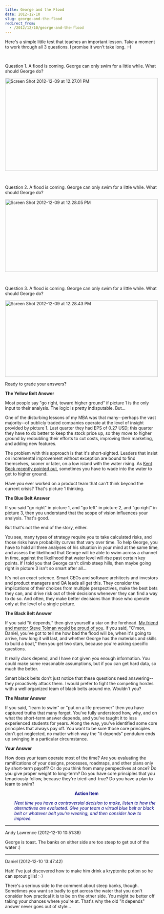 ```yaml
---
title: George and the Flood
date: 2012-12-10
slug: george-and-the-flood
redirect_from:
  - /2012/12/10/george-and-the-flood
---
```


Here's a simple little test that teaches an important lesson. Take a moment to work through all 3 questions. I promise it won't take long. :-)

 
 

Question 1. A flood is coming. George can only swim for a little while. What should George do?

<a href="../../../2012/12/10/george-and-the-flood/screen-shot-2012-12-09-at-12-27-01-pm/" rel="attachment wp-att-866"><img class="aligncenter size-medium wp-image-866" alt="Screen Shot 2012-12-09 at 12.27.01 PM" src="http://codecraft.co/wp-content/uploads/2012/12/screen-shot-2012-12-09-at-12-27-01-pm.png?w=300" width="500" height="303" /></a>

 
 

Question 2. A flood is coming. George can only swim for a little while. What should George do?

<a href="../../../2012/12/10/george-and-the-flood/screen-shot-2012-12-09-at-12-28-05-pm/" rel="attachment wp-att-867"><img class="aligncenter size-medium wp-image-867" alt="Screen Shot 2012-12-09 at 12.28.05 PM" src="http://codecraft.co/wp-content/uploads/2012/12/screen-shot-2012-12-09-at-12-28-05-pm.png?w=300" width="500" height="237" /></a>

 
 

Question 3. A flood is coming. George can only swim for a little while. What should George do?

<a href="../../../2012/12/10/george-and-the-flood/screen-shot-2012-12-09-at-12-28-43-pm/" rel="attachment wp-att-868"><img class="aligncenter size-medium wp-image-868" alt="Screen Shot 2012-12-09 at 12.28.43 PM" src="http://codecraft.co/wp-content/uploads/2012/12/screen-shot-2012-12-09-at-12-28-43-pm.png?w=300" width="500" height="250" /></a>

Ready to grade your answers?

<strong>The Yellow Belt Answer</strong>

Most people say "go right, toward higher ground" if picture 1 is the only input to their analysis. The logic is pretty indisputable. But...

<!--more-->One of the disturbing lessons of my MBA was that many--perhaps the vast majority--of publicly traded companies operate at the level of insight provided by picture 1. Last quarter they had EPS of 0.27 USD; this quarter they have to do better to keep the stock price up, so they move to higher ground by redoubling their efforts to cut costs, improving their marketing, and adding new features.

The problem with this approach is that it's short-sighted. Leaders that insist on incremental improvement without exception are bound to find themselves, sooner or later, on a low island with the water rising. As <a href="https://www.facebook.com/notes/kent-beck/when-worse-is-better-incrementally-escaping-local-maxima/498576730175196" target="_blank">Kent Beck recently pointed out</a>, sometimes you have to wade into the water to get to higher ground.

Have you ever worked on a product team that can't think beyond the current crisis? That's picture 1 thinking.

<strong>The Blue Belt Answer</strong>

If you said "go right" in picture 1, and "go left" in picture 2, and "go right" in picture 3, then you understand that the scope of vision influences your analysis. That's good.

But that's not the end of the story, either.

You see, many types of strategy require you to take calculated risks, and those risks have probability curves that vary over time. To help George, you have to hold all three analyses of his situation in your mind at the same time, and assess the likelihood that George will be able to swim across a channel in time, against the likelihood that water level will rise past certain key points. If I told you that George can't climb steep hills, then maybe going right in picture 3 isn't so smart after all...

It's not an exact science. Smart CEOs and software architects and investors and product managers and QA leads all get this. They consider the implications of their choices from multiple perspectives, make the best bets they can, and drive risk out of their decisions whenever they can find a way to do so. And often, they make better decisions than those who operate only at the level of a single picture.

<strong>The Black Belt Answer</strong>

If you said "it depends," then give yourself a star on the forehead. <a title="Steve Tolman: It depends." href="steve-tolman-it-depends.md">My friend and mentor Steve Tolman would be proud of you</a>. If you said, "C'mon, Daniel, you've got to tell me how bad the flood will be, when it's going to arrive, how long it will last, and whether George has the materials and skills to build a boat," then you get two stars, because you're asking specific questions.

It really <em>does</em> depend, and I have not given you enough information. You could make some reasonable assumptions, but if you can get hard data, so much the better.

Smart black belts don't just notice that these questions need answering--they proactively attack them. I would prefer to fight the competing hordes with a well organized team of black belts around me. Wouldn't you?

<strong>The Master Answer</strong>

If you said, "learn to swim" or "put on a life preserver" then you have captured truths that many forget. You've fully understood how, why, and on what the short-term answer depends, and you've taught it to less experienced students for years. Along the way, you've identified some core principles that always pay off. You want to be sure those core principles don't get neglected, no matter which way the "it depends" pendulum ends up swinging in a particular circumstance.

<strong>Your Answer</strong>

How does your team operate most of the time? Are you evaluating the ramifications of your designs, processes, roadmaps, and other plans only by short-term payoff? Or do you think from many perspectives at once? Do you give proper weight to long-term? Do you have core principles that you tenaciously follow, because they're tried-and-true? Do you have a plan to learn to swim?
<p style="padding-left:30px;text-align:center;"><span style="color:#000080;"><strong>Action Item</strong></span></p>
<p style="padding-left:30px;"><em><span style="color:#000080;">Next time you have a controversial decision to make, listen to how the alternatives are evaluated. Give your team a virtual blue belt or black belt or whatever belt you're wearing, and then consider how to improve.</span></em></p>



---

Andy Lawrence (2012-12-10 10:51:38)

George is toast. The banks on either side are too steep to get out of the water :)

---

Daniel (2012-12-10 13:47:42)

Hah! I've just discovered how to make him drink a kryptonite potion so he can sprout gills! :-)

There's a serious side to the comment about steep banks, though. Sometimes you want so badly to get across the water that you don't consider how practical it is to be on the other side. You might be better off taking your chances where you're at. That's why the old "it depends" answer never goes out of style...